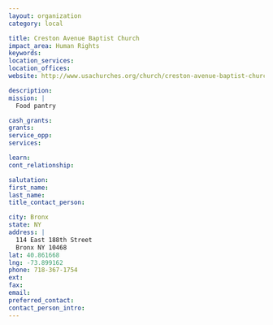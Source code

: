 ```yaml
---
layout: organization
category: local

title: Creston Avenue Baptist Church
impact_area: Human Rights
keywords: 
location_services: 
location_offices: 
website: http://www.usachurches.org/church/creston-avenue-baptist-church.htm

description: 
mission: |
  Food pantry

cash_grants: 
grants: 
service_opp: 
services: 

learn: 
cont_relationship: 

salutation: 
first_name: 
last_name: 
title_contact_person: 

city: Bronx
state: NY
address: |
  114 East 188th Street    
  Bronx NY 10468
lat: 40.861668
lng: -73.899162
phone: 718-367-1754
ext: 
fax: 
email: 
preferred_contact: 
contact_person_intro: 
---
```

